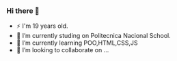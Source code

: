 ### Hi there 👋
- ⚡ I'm 19 years old.
- 🔭 I’m currently studing on Politecnica Nacional School.
- 🌱 I’m currently learning POO,HTML,CSS,JS
- 👯 I’m looking to collaborate on ...
 
<!--
**KevinGal2002/KevinGal2002** is a ✨ _special_ ✨ repository because its `README.md` (this file) appears on your GitHub profile.

Here are some ideas to get you started:

- 🔭 I’m currently working on ...
- 🌱 I’m currently learning ...
- 👯 I’m looking to collaborate on ...
- 🤔 I’m looking for help with ...
- 💬 Ask me about ...
- 📫 How to reach me: ...
- 😄 Pronouns: ...
-  Fun fact: ...
-->
